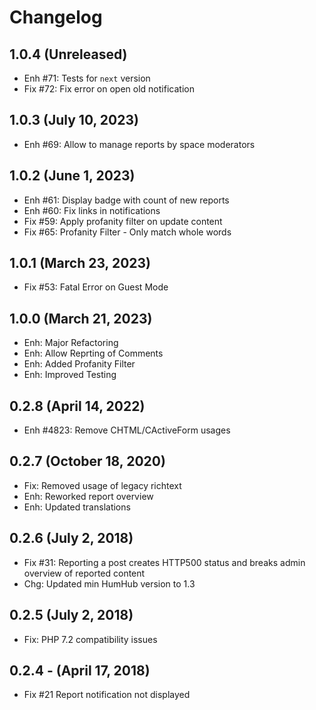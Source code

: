 Changelog
=========

1.0.4 (Unreleased)
----------------------
- Enh #71: Tests for `next` version
- Fix #72: Fix error on open old notification

1.0.3 (July 10, 2023)
---------------------
- Enh #69: Allow to manage reports by space moderators

1.0.2 (June 1, 2023)
--------------------
- Enh #61: Display badge with count of new reports
- Enh #60: Fix links in notifications
- Fix #59: Apply profanity filter on update content
- Fix #65: Profanity Filter - Only match whole words

1.0.1 (March 23, 2023)
----------------------
- Fix #53: Fatal Error on Guest Mode 

1.0.0 (March 21, 2023)
----------------------
- Enh: Major Refactoring
- Enh: Allow Reprting of Comments
- Enh: Added Profanity Filter
- Enh: Improved Testing

0.2.8 (April 14, 2022)
----------------------
- Enh #4823: Remove CHTML/CActiveForm usages

0.2.7  (October 18, 2020)
-----------------------
- Fix: Removed usage of legacy richtext
- Enh: Reworked report overview
- Enh: Updated translations

0.2.6  (July 2, 2018)
-----------------------
- Fix #31: Reporting a post creates HTTP500 status and breaks admin overview of reported content
- Chg: Updated min HumHub version to 1.3

0.2.5  (July 2, 2018)
-----------------------
- Fix: PHP 7.2 compatibility issues


0.2.4 -  (April 17, 2018)
----------------------
- Fix #21 Report notification not displayed
